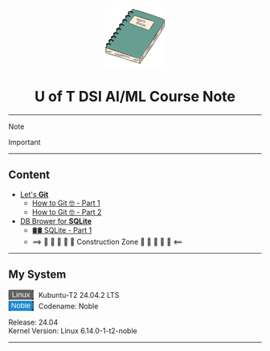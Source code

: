 <p align="center">
  <img src="image/notebook.png" alt="" width="120">
</p>

<h1 align="center">U of T DSI AI/ML Course Note</h1>  

---
> [!NOTE]
>  

> [!IMPORTANT]  
> 



---
## Content

* [Let's **Git** ](/module_1_git/)
  * [How to Git 🤓 - Part 1](/module_1_git/how_to_Git-01-Setup.md)
  * [How to Git 🤓 - Part 2](/module_1_git/how_to_Git-02-guide_ver02.md)
* [DB Brower for **SQLite**](/module_2_sql/)
  * [🛢️🛢️ SQLite - Part 1](/module_2_sql/DSI-sql-Part_1.md)
  * ==> 🚧 🚧 🚧 🚧 🚧  Construction Zone  🚧 🚧 🚧 🚧 🚧 <==
  

<!-- * Python ==> 🚧 🚧 🚧 🚧 🚧  Construction Zone  🚧 🚧 🚧 🚧 🚧 <== -->

---

## My System

<div align="left">
  <div style="margin: 2px 0;">
    <img src="image/Linux2.svg" alt="Linux" width="50" style="vertical-align: middle; margin-right: 6px;">
    <span style="vertical-align: middle;">Kubuntu-T2 24.04.2 LTS</span>
  </div>
  <div style="margin: 2px 0;">
    <img src="image/Noble.svg" alt="Noble" width="50" style="vertical-align: middle; margin-right: 6px;">
    <span style="vertical-align: middle;">Codename: Noble</span>
  </div>
</div>  

Release:	24.04  
Kernel Version: Linux 6.14.0-1-t2-noble


---

<!-- > [!WARNING]
> 


 
> [!NOTE]
> 
 -->
